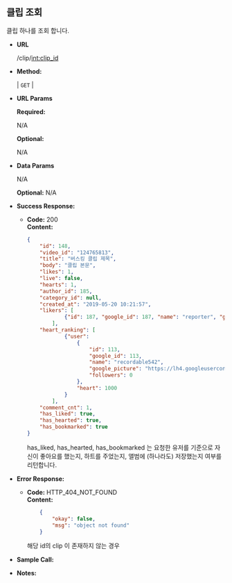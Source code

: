 **클립 조회**
----
  
  클립 하나를 조회 합니다.

* **URL**

  /clip/<int:clip_id>

* **Method:**
  
  | `GET` |
  
*  **URL Params**

   **Required:**
 
   N/A
   
   **Optional:**
 
   N/A

* **Data Params**

    N/A
    
    **Optional:**
    N/A

* **Success Response:**
  
  * **Code:** 200 <br />
    **Content:** 
    ```json
    {
        "id": 148, 
        "video_id": "124765813", 
        "title": "버스킹 클립 제목", 
        "body": "클립 본문", 
        "likes": 1, 
        "live": false, 
        "hearts": 1, 
        "author_id": 185, 
        "category_id": null, 
        "created_at": "2019-05-20 10:21:57", 
        "likers": [
                {"id": 187, "google_id": 187, "name": "reporter", "google_picture": "http://test-img.jpg", "followers": 0}
            ], 
        "heart_ranking": [
                {"user": 
                    {
                        "id": 113, 
                        "google_id": 113, 
                        "name": "recordable542", 
                        "google_picture": "https://lh4.googleusercontent.com/-ufC0a8TTdN4/AAAAAAAAAAI/AAAAAAAABjA/C6tCvQDtOe8/photo.jpg", 
                        "followers": 0
                    }, 
                    "heart": 1000
                }
            ], 
        "comment_cnt": 1, 
        "has_liked": true, 
        "has_hearted": true, 
        "has_bookmarked": true
    }
    ```
    has_liked, has_hearted, has_bookmarked 는 요청한 유저를 기준으로
    자신이 좋아요를 했는지, 하트를 주었는지, 앨범에 (하나라도) 저장했는지
    여부를 리턴합니다.
 
* **Error Response:**

  * **Code:** HTTP_404_NOT_FOUND <br />
    **Content:** 
    ```json
        {
            "okay": false,
            "msg": "object not found"
        }
    ```
    해당 id의 clip 이 존재하지 않는 경우

* **Sample Call:**


* **Notes:**


